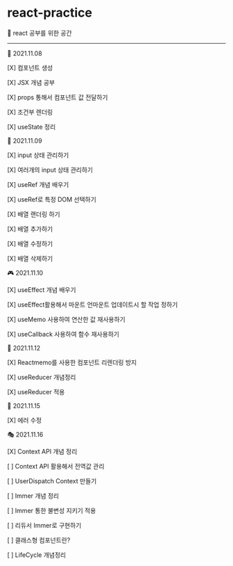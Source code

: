 # react-practice

📝 react 공부를 위한 공간 

<hr>

🎉 2021.11.08

[X] 컴포넌트 생성

[X] JSX 개념 공부 

[X] props 통해서 컴포넌트 값 전달하기 

[X] 조건부 렌더링

[X] useState 정리

🎈 2021.11.09

[X] input 상태 관리하기

[X] 여러개의 input 상태 관리하기

[X] useRef 개념 배우기

[X] useRef로 특정 DOM 선택하기 

[X] 배열 랜더링 하기 

[X] 배열 추가하기

[X] 배열 수정하기 

[X] 배열 삭제하기

🎮 2021.11.10 

[X] useEffect 개념 배우기 

[X] useEffect활용해서 마운트 언마운트 업데이트시 할 작업 정하기

[X] useMemo 사용하여 연산한 값 재사용하기 

[X] useCallback 사용하여 함수 재사용하기


🎈 2021.11.12 

[X] Reactmemo를 사용한 컴포넌트 리렌더링 방지

[X] useReducer 개념정리 

[X] useReducer 적용

🎢 2021.11.15

[X] 에러 수정


🎭 2021.11.16

[X] Context API 개념 정리 

[ ] Context API 활용해서 전역값 관리
 
[ ] UserDispatch Context 만들기

[ ] Immer 개념 정리

[ ] Immer 통한 불변성 지키기 적용

[ ] 리듀서 Immer로 구현하기 

[ ] 클래스형 컴포넌트란?

[ ] LifeCycle 개념정리

